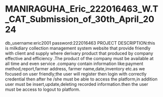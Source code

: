 # MANIRAGUHA_Eric_222016463_W.T_CAT_Submission_of_30th_April_2024
db_username:eric2001
password:222016463
PROJECT DESCRIPTION:this is milkdiary collection management system website that provide friendly with client and supply where derivary product that produced by company effective and efficiency .The product of the company must be available at all time and even  service .company contain information like:payment method,report,farmer address, farmer name,date,inventory etc.as we focused on user friendly;the user will register then login with correctly credential then after he /she must be able to access the platform,in addition user must be insert,update,deleting recorded information.then the user must be access to logout to platform.
